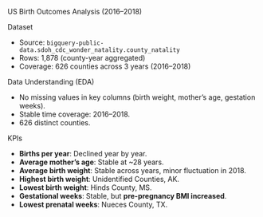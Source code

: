 US Birth Outcomes Analysis (2016–2018)

Dataset
- Source: `bigquery-public-data.sdoh_cdc_wonder_natality.county_natality`
- Rows: 1,878 (county-year aggregated)
- Coverage: 626 counties across 3 years (2016–2018)

Data Understanding (EDA)
- No missing values in key columns (birth weight, mother’s age, gestation weeks).
- Stable time coverage: 2016–2018.
- 626 distinct counties.

KPIs
- **Births per year**: Declined year by year.
- **Average mother’s age**: Stable at ~28 years.
- **Average birth weight**: Stable across years, minor fluctuation in 2018.
- **Highest birth weight**: Unidentified Counties, AK.
- **Lowest birth weight**: Hinds County, MS.
- **Gestational weeks**: Stable, but **pre-pregnancy BMI increased**.
- **Lowest prenatal weeks**: Nueces County, TX.
